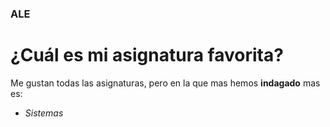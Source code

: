 ### ALE

# ¿Cuál es mi asignatura favorita?

Me gustan todas las asignaturas, pero en la que mas hemos **indagado** mas es:
- *Sistemas*
